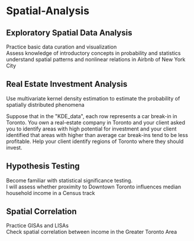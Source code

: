 # Spatial-Analysis

## Exploratory Spatial Data Analysis
Practice basic data curation and visualization  
Assess knowledge of introductory concepts in probability and statistics  
understand spatial patterns and nonlinear relations in Airbnb of New York City  

## Real Estate Investment Analysis
Use multivariate kernel density estimation to estimate the probability of spatially distributed phenomena  

Suppose that in the "KDE_data", each row represents a car break-in in Toronto. You own a real-estate company in Toronto and your client asked you to identify areas with high potential for investment and your client identified that areas with higher than average car break-ins tend to be less profitable. Help your client identify regions of Toronto where they should invest.  

## Hypothesis Testing
Become familiar with statistical significance testing.  
I will assess whether proximity to Downtown Toronto influences median household income in a Census track  

## Spatial Correlation
Practice GISAs and LISAs  
Check spatial correlation between income in the Greater Toronto Area  
